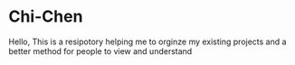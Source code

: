 # Chi-Chen
Hello, This is a resipotory helping me to orginze my existing projects and a better method for people to view and understand
